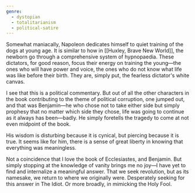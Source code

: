 ```yaml
---
genre:
  - dystopian
  - totalitarianism
  - political-satire
---
```

Somewhat maniacally, Napoleon dedicates himself to quiet training of the dogs at young age. It is similar to how in [[Huxley, Brave New World]], the newborn go through a comprehensive system of hypnopaedia. These dictators, for good reason, focus their energy on training the young—the ones who will have power and voice, the ones who do not know what life was like before their birth. They are, simply put, the fearless dictator's white canvas.

I see that this is a political commentary. But out of all the other characters in the book contributing to the theme of political corruption, one jumped out, and that was Benjamin—he who chose not to take either side but simply prophesy that no matter which side they chose, life was going to continue as it always has been—badly. He simply foretells the tragedy to come at not even midpoint of the book.

His wisdom is disturbing because it is cynical, but piercing because it is true. It seems like for him, there is a sense of great liberty in knowing that everything was meaningless.

Not a coincidence that I love the book of Ecclesiastes, and Benjamin. But simply stopping at the knowledge of vanity brings me no joy—I have yet to find and internalize a meaningful answer. That we seek revolution, but as its namesake, we return to where we originally were. Desperately seeking for this answer in The Idiot. Or more broadly, in mimicking the Holy Fool.